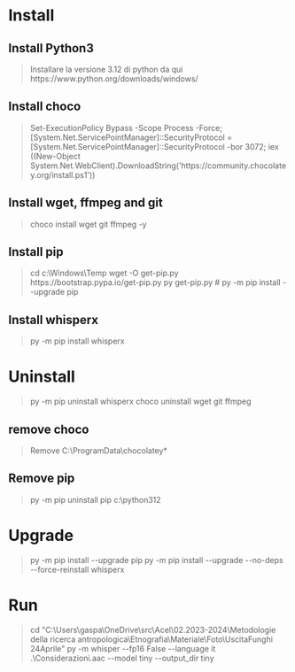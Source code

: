 # Install

## Install Python3
<blockquote>
Installare la versione 3.12 di python da qui https://www.python.org/downloads/windows/
</blockquote>

## Install choco
<blockquote>
Set-ExecutionPolicy Bypass -Scope Process -Force; [System.Net.ServicePointManager]::SecurityProtocol = [System.Net.ServicePointManager]::SecurityProtocol -bor 3072; iex ((New-Object System.Net.WebClient).DownloadString('https://community.chocolatey.org/install.ps1'))
</blockquote>

## Install wget, ffmpeg and git
<blockquote>
choco install wget git ffmpeg -y
</blockquote>

## Install pip
<blockquote>
cd c:\Windows\Temp
wget -O get-pip.py https://bootstrap.pypa.io/get-pip.py
py get-pip.py
# py -m pip install --upgrade pip
</blockquote>

## Install whisperx
<blockquote>
py -m pip install whisperx
</blockquote>


# Uninstall
<blockquote>
py -m pip uninstall whisperx
choco uninstall wget git ffmpeg
</blockquote>

## remove choco

<blockquote>
Remove C:\ProgramData\chocolatey*
</blockquote>

## Remove pip
<blockquote>
py -m pip uninstall pip
c:\python312
</blockquote>

# Upgrade
<blockquote>
py -m pip install --upgrade pip
py -m pip install --upgrade --no-deps --force-reinstall whisperx
</blockquote>

# Run
<blockquote>
cd "C:\Users\gaspa\OneDrive\src\Acel\02.2023-2024\Metodologie della ricerca antropologica\Etnografia\Materiale\Foto\UscitaFunghi 24Aprile"
py -m whisper --fp16 False --language it .\Considerazioni.aac --model tiny --output_dir tiny
</blockquote>